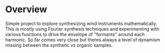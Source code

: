 # Overview
Simple project to explore synthesizing wind instruments mathematically. This is mostly using Fourier synthesis techniques and experimenting with various functions to drive the envelope of "formants" around each harmonic. So far comes very close but theres always a level of dynamism missing between the synthetic vs organic samples.
